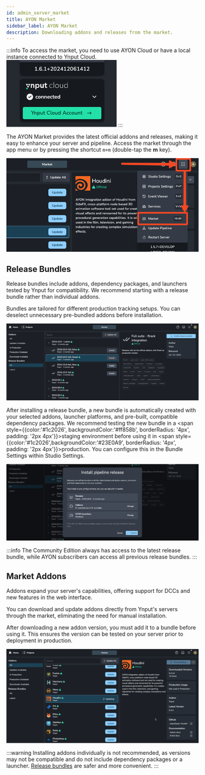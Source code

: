 ```yaml
---
id: admin_server_market
title: AYON Market
sidebar_label: AYON Market
description: Downloading addons and releases from the market.
---
```


:::info
To access the market, you need to use AYON Cloud or have a local instance connected to Ynput Cloud.
![Ynput connect status](./assets/server/admin/ynput-connect-status.png)
:::

The AYON Market provides the latest official addons and releases, making it easy to enhance your server and pipeline. Access the market through the app menu or by pressing the shortcut `m+m` (double-tap the **m** key).

![AYON Market in the app menu](./assets/server/admin/market/market-menu.png)

## Release Bundles

Release bundles include addons, dependency packages, and launchers tested by Ynput for compatibility. We recommend starting with a release bundle rather than individual addons.

Bundles are tailored for different production tracking setups. You can deselect unnecessary pre-bundled addons before installation.

![AYON Market release bundles](./assets/server/admin/market/market-release-bundles.png)

After installing a release bundle, a new bundle is automatically created with your selected addons, launcher platforms, and pre-built, compatible dependency packages. We recommend testing the new bundle in a <span style={{color:'#1c2026', backgroundColor:'#ff858b', borderRadius: '4px', padding: '2px 4px'}}>staging</span> environment before using it in <span style={{color:'#1c2026',backgroundColor:'#23E0A9', borderRadius: '4px', padding: '2px 4px'}}>production</span>. You can configure this in the Bundle Settings within Studio Settings.

![AYON Market release bundle install](./assets/server/admin/market/market-release-install.png)

:::info
The Community Edition always has access to the latest release bundle, while AYON subscribers can access all previous release bundles.
:::

## Market Addons

Addons expand your server's capabilities, offering support for DCCs and new features in the web interface.

You can download and update addons directly from Ynput's servers through the market, eliminating the need for manual installation.

After downloading a new addon version, you must add it to a bundle before using it. This ensures the version can be tested on your server prior to deployment in production.

![AYON Market release bundle install](./assets/server/admin/market/market-downloading-addon.png)

:::warning
Installing addons individually is not recommended, as versions may not be compatible and do not include dependency packages or a launcher. [Release bundles](#release-bundles) are safer and more convenient.
:::
